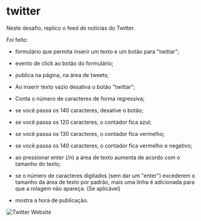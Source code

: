 # twitter

Neste desafio, replico o feed de notícias do Twitter. 
 
 
Foi feito: 
- formulário que permita inserir um texto e um botão para "twittar";
- evento de click ao botão do formulário;
- publica na página, na área de tweets;
 
 - Ao inserir texto vazio desativa o botão "twittar";
 - Conta o número de caracteres de forma regressiva;  
 - se você passa os 140 caracteres, desative o botão;
 - se você passa os 120 caracteres, o contador fica azul;
 - se você passa os 130 caracteres, o contador fica vermelho;
 - se você passa os 140 caracteres, o contador fica vermelho e negativo;

 - ao pressionar enter (/n) a área de texto aumenta de acordo com o tamanho do texto;
 - se o número de caracteres digitados (sem dar um "enter") excederem o tamanho da área de texto por padrão, mais uma linha é adicionada para que a rolagem não apareça. (Se aplicável)
 - mostra a hora de publicação.
 
 ![Twitter Website](scr/twitter.png)
